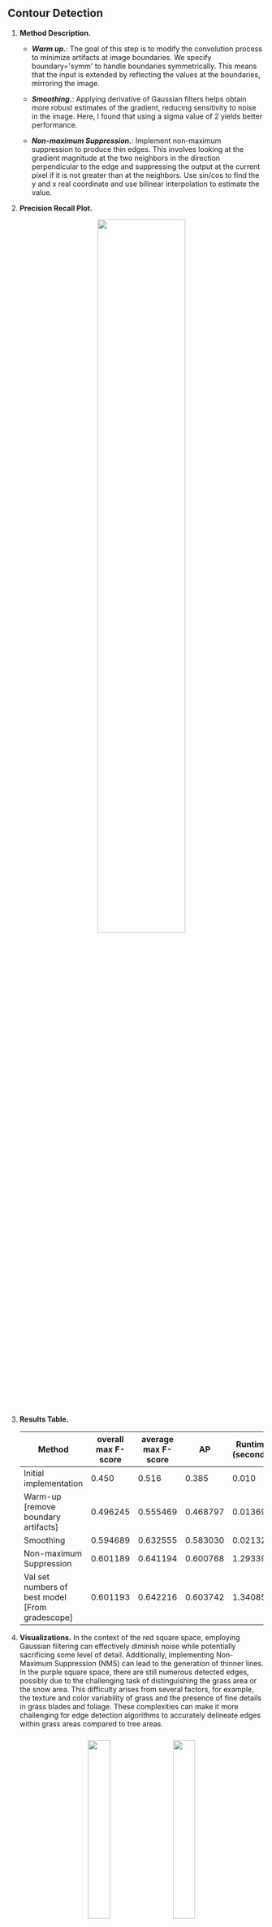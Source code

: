 ## Contour Detection 

1. **Method Description.** 

   - ***Warm up.***: The goal of this step is to modify the convolution process to minimize artifacts at image boundaries. We specify boundary='symm' to handle boundaries symmetrically. This means that the input is extended by reflecting the values at the boundaries, mirroring the image. 

   - ***Smoothing.***: Applying derivative of Gaussian filters helps obtain more robust estimates of the gradient, reducing sensitivity to noise in the image. Here, I found that using a sigma value of 2 yields better performance.

   - ***Non-maximum Suppression.***: Implement non-maximum suppression to produce thin edges. This involves looking at the gradient magnitude at the two neighbors in the direction perpendicular to the edge and suppressing the output at the current pixel if it is not greater than at the neighbors. Use sin/cos to find the y and x real coordinate and use bilinear interpolation to estimate the value.


2. **Precision Recall Plot.** 
   <div align="center">
      <img src="/home/edison/UIUC/ECE549/cv-sp24-mps/MP3/contours/plot.png" width="60%">
   </div>


3. **Results Table.** 

   | Method                                          | overall max F-score | average max F-score | AP       | Runtime (seconds) |
   | ----------------------------------------------- | ------------------- | ------------------- | -------- | ----------------- |
   | Initial implementation                          | 0.450               | 0.516               | 0.385    | 0.010             |
   | Warm-up [remove boundary artifacts]             | 0.496245            | 0.555469            | 0.468797 | 0.013698          |
   | Smoothing                                       | 0.594689            | 0.632555            | 0.583030 | 0.021321          |
   | Non-maximum Suppression                         | 0.601189            | 0.641194            | 0.600768 | 1.293390          |
   | Val set numbers of best model [From gradescope] | 0.601193            | 0.642216            | 0.603742 | 1.340852          |

4. **Visualizations.** In the context of the red square space, employing Gaussian filtering can effectively diminish noise while potentially sacrificing some level of detail. Additionally, implementing Non-Maximum Suppression (NMS) can lead to the generation of thinner lines. In the purple square space, there are still numerous detected edges, possibly due to the challenging task of distinguishing the grass area or the snow area. This difficulty arises from several factors, for example, the texture and color variability of grass and the presence of fine details in grass blades and foliage. These complexities can make it more challenging for edge detection algorithms to accurately delineate edges within grass areas compared to tree areas.

   <div align="center">
      <img src="/home/edison/UIUC/ECE549/cv-sp24-mps/MP3/contours/output/part1/bench/54082.png" width="30%" style="margin:10px;">
      <img src="/home/edison/UIUC/ECE549/cv-sp24-mps/MP3/contours/output/part2/bench/54082.png" width="30%" style="margin:10px;">
      <img src="/home/edison/UIUC/ECE549/cv-sp24-mps/MP3/contours/output/part3/bench/54082.png" width="30%" style="margin:10px;">

      <img src="/home/edison/UIUC/ECE549/cv-sp24-mps/MP3/contours/output/part1/bench/19021.png" width="30%" style="margin:10px;">
      <img src="/home/edison/UIUC/ECE549/cv-sp24-mps/MP3/contours/output/part2/bench/19021.png" width="30%" style="margin:10px;">
      <img src="/home/edison/UIUC/ECE549/cv-sp24-mps/MP3/contours/output/part3/bench/19021.png" width="30%" style="margin:10px;">

      <img src="/home/edison/UIUC/ECE549/cv-sp24-mps/MP3/contours/output/part1/bench/97033.png" width="30%" style="margin:10px;">
      <img src="/home/edison/UIUC/ECE549/cv-sp24-mps/MP3/contours/output/part2/bench/97033.png" width="30%" style="margin:10px;">
      <img src="/home/edison/UIUC/ECE549/cv-sp24-mps/MP3/contours/output/part3/bench/97033.png" width="30%" style="margin:10px;">
   </div>

5. **Bells and Whistles.** I tried to add hysteresis thresholding to my code. Hysteresis thresholding helps produce stronger and more continuous edges by considering both strong and weak edge pixels. Additionally, I attempted to use a multi-scale edge detector; however, the results seem unsatisfactory, with performance even decreasing.

   
   | Method                                | overall max F-score | average max F-score | AP       | Runtime (seconds) |
   | ------------------------------------- | ------------------- | ------------------- | -------- | ----------------- |
   | Best base Implementation (from above) | 0.601189            | 0.641194            | 0.600768 | 1.293390          |
   | Bells and whistle (1) [extra credit]) | 0.601193            | 0.642216            | 0.603742 | 1.340852          |
   | Bells and whistle (2) [extra credit]) | 0.579224            | 0.617648            | 0.583105 | 6.088318          |
   | Bells and whistle (n) [extra credit]) |                     |                     |          |
## Corner Detection 

1. **Method Description.** 

   - ***Compute Partial Derivatives at Each Pixel.***: Compute the partial derivatives of the image at each pixel to obtain the gradient information with the filter [-1 0 1] and its transpose.

   - ***Compute Second Moment Matrix M in a Gaussian Window.***: The second moment matrix is computed using the gradients obtained in the previous step. Additionally, Gaussian filtering is applied to reduce noise. Here, I found that using a sigma value of 0.7 yields the best performance.

   - ***Compute corner response function R.***: Use the eigenvalues to calculate the corner response function R with the function: R = det(M) - alpha * trace(M)^2

   - ***Find local maxima of response function.***: Unlike in contour detection, non-maximum suppression used in corner detection creates a window around each pixel and checks if the center pixel value is the largest. If not, it is set to 0. I found that setting the window size to 3 achieves the best performance.

2. **Precision Recall Plot.** 

   <div align="center">
      <img src="/home/edison/UIUC/ECE549/cv-sp24-mps/MP3/corners/plot.png" width="60%">
   </div>

3. **Results Table.** 
   | Method                                          | Average Precision | Runtime  |
   | ----------------------------------------------- | ----------------- | -------- |
   | Random                                          | 0.002             | 0.001    |
   | Harris w/o NMS                                  | 0.246328          | 0.002413 |
   | Harris w/ NMS                                   | 0.511119          | 0.157574 |
   | Hyper-parameters alpha - 0.05                   | 0.503364          | 0.168604 |
   | Hyper-parameters alpha - 0.06                   | 0.499970          | 0.163661 |
   | Val set numbers of best model [From gradescope] | 0.511119          | 0.123257 |


4. **Visualizations.**: The corner detection primarily identifies building corners well; however, it also misidentifies other objects, such as tree leaves, as corners. This occurs because tree leaves share texture and contrast similarities with corners, leading to high responses in corner detection algorithms. Additionally, the arrangement and shape of tree leaves can resemble corners, particularly from specific perspectives or lighting conditions.
   <div align="center">
      <img src="/home/edison/UIUC/ECE549/cv-sp24-mps/MP3/corners/output/demo/vis/draw_cube_17_vis.png" width="100%">
      <img src="/home/edison/UIUC/ECE549/cv-sp24-mps/MP3/corners/output/demo/vis/ece_vis.png" width="100%">
      <img src="/home/edison/UIUC/ECE549/cv-sp24-mps/MP3/corners/output/demo/vis/beckman_vis.png" width="100%">
   </div>

5. **Bells and Whistles.** 

   | Method                                | Average Precision | Runtime  |
   | ------------------------------------- | ----------------- | -------- |
   | Best base Implementation (from above) | 0.511119          | 0.123257 |
   | Bells and whistle (1) [extra credit]) |                   |          |
   | Bells and whistle (2) [extra credit]) |                   |          |
   | Bells and whistle (n) [extra credit]) |                   |          |
## Multi-resolution Blending 

1. **Method Description.**
    
    - ***Image and Mask Stacking***:The image_stack function computes Laplacian pyramids for the input images (im1 and im2) by iteratively applying Gaussian filtering and subtracting the blurred images from the original images. Similarly, the mask_stack function computes Gaussian pyramids for the input mask by applying Gaussian filtering iteratively.

    - ***Combining Pyramids***:The combine_pyramid function combines the Laplacian pyramids of the images (LA and LB) using the Gaussian pyramid of the mask (GR) as weights. This step ensures that regions where the mask has high values are primarily influenced by the Laplacian pyramid of im1, while regions with low mask values are influenced by the Laplacian pyramid of im2.

    - ***Blending***:The blend function sums up the levels of the combined Laplacian pyramid (LS) to obtain the final blended image (out). This step effectively blends the two input images (im1 and im2) based on the provided mask, producing a seamless transition between them.

2. **Oraple.** 

<div align="center">
      <img src="blend/orange.jpeg" width="30%" style="margin:10px;">
      <img src="blend/apple.jpeg" width="30%" style="margin:10px;">
      <img src="blend/result.png" width="30%" style="margin:10px;">
</div>

3. **Blends of your choice.**

 I tried to combine the day and night images of the Eiffel Tower, where I had to crop the images and generate the mask myself.

<div align="center">
    <img src="/home/edison/UIUC/ECE549/cv-sp24-mps/MP3/blend/paris/tower.webp" width="60%">
    <img src="/home/edison/UIUC/ECE549/cv-sp24-mps/MP3/blend/paris/output.png" width="30%" style="margin:10px;">
</div>
